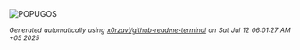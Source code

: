 <div align="justify">
<picture>
    <source media="(prefers-color-scheme: dark)" srcset="https://i.ibb.co/6RtDRpKD/output-gif.gif">
    <source media="(prefers-color-scheme: light)" srcset="https://i.ibb.co/6RtDRpKD/output-gif.gif">
    <img alt="POPUGOS" src="https://i.ibb.co/6RtDRpKD/output-gif.gif">
</picture>

<sub><i>Generated automatically using [x0rzavi/github-readme-terminal](https://github.com/x0rzavi/github-readme-terminal) on Sat Jul 12 06:01:27 AM +05 2025</i></sub>
</div>